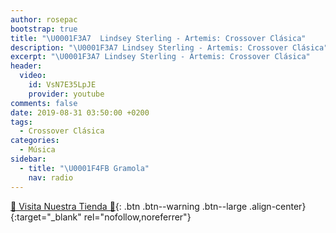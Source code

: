 ```yaml
---
author: rosepac
bootstrap: true
title: "\U0001F3A7  Lindsey Sterling - Artemis: Crossover Clásica"
description: "\U0001F3A7 Lindsey Sterling - Artemis: Crossover Clásica"
excerpt: "\U0001F3A7 Lindsey Sterling - Artemis: Crossover Clásica"
header:
  video:
    id: VsN7E35LpJE
    provider: youtube
comments: false
date: 2019-08-31 03:50:00 +0200
tags:
  - Crossover Clásica
categories:
  - Música
sidebar:
  - title: "\U0001F4FB Gramola"
    nav: radio
---
```


[🎁 Visita Nuestra Tienda 🎁](https://www.amazon.es/shop/cibercursos){: .btn .btn--warning .btn--large .align-center}{:target="_blank" rel="nofollow,noreferrer"}

